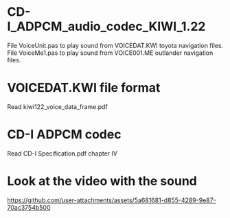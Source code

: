 # CD-I_ADPCM_audio_codec_KIWI_1.22
File VoiceUnit.pas to play sound from VOICEDAT.KWI toyota navigation files.
File VoiceMe1.pas to play sound from VOICE001.ME outlander navigation files.

# VOICEDAT.KWI file format
Read kiwi122_voice_data_frame.pdf

# CD-I ADPCM codec
Read CD-I Specification.pdf chapter IV

# Look at the video with the sound
https://github.com/user-attachments/assets/5a681681-d855-4289-9e87-70ac3754b500

